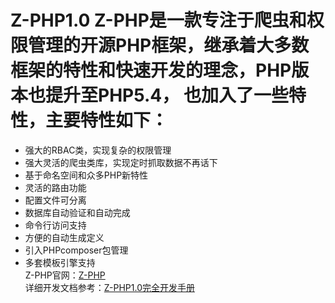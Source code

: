 # Z-PHP1.0 Z-PHP是一款专注于爬虫和权限管理的开源PHP框架，继承着大多数框架的特性和快速开发的理念，PHP版本也提升至PHP5.4， 也加入了一些特性，主要特性如下：<br>
* 强大的RBAC类，实现复杂的权限管理
* 强大灵活的爬虫类库，实现定时抓取数据不再话下
* 基于命名空间和众多PHP新特性
* 灵活的路由功能
* 配置文件可分离
* 数据库自动验证和自动完成
* 命令行访问支持
* 方便的自动生成定义
* 引入PHPcomposer包管理
* 多套模板引擎支持<br>
Z-PHP官网：[Z-PHP](http://zphp.5lazy.cn "Z-PHP")
<br>详细开发文档参考：[Z-PHP1.0完全开发手册](http://zphp.5lazy.cn "Z-PHP1.0")
